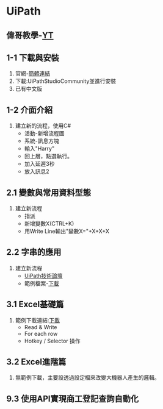# UiPath

## 偉哥教學-[YT](https://www.youtube.com/playlist?list=PLBHK5akT2cACpRygEIjbpZtLF50bjrdep)
## 1-1 下載與安裝
1. 官網-[簡體連結](https://www.uipath.com.cn/)
2. 下載:UiPathStudioCommunity並進行安裝
3. 已有中文版
## 1-2 介面介紹
1. 建立新的流程，使用C#
   + 活動-新增流程圖
   + 系統-訊息方塊
   + 輸入"Harry"
   + 回上層，點選執行。
   + 加入延遲3秒
   + 放入訊息2
## 2.1 變數與常用資料型態
1. 建立新流程
   + 指派
   + 新增變數X(CTRL+K)
   + 用Write Line輸出"變數X="+X+X+X
## 2.2 字串的應用
1. 建立新流程
   + [UiPath技術論壇](https://forum.uipath.com)
   + 範例檔案-[下載](https://forum.uipath.com/t/how-to-manipulate-a-part-of-string-split-trim-substring-replace-remove-left-right/140180)
## 3.1 Excel基礎篇
1. 範例下載連結:[下載](https://drive.google.com/file/d/1jT-lUgZmvTxw0JgCyEO90qeNb8ElbOvd/view?usp=share_link)
   + Read & Write
   + For each row
   + Hotkey / Selector 操作
## 3.2 Excel進階篇
1. 無範例下載，主要設透過設定檔來改變大機器人產生的邏輯。
   
## 9.3 使用API實現商工登記查詢自動化
